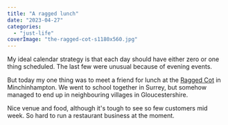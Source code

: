 ```yaml
---
title: "A ragged lunch"
date: "2023-04-27"
categories: 
  - "just-life"
coverImage: "the-ragged-cot-s1180x560.jpg"
---
```


My ideal calendar strategy is that each day should have either zero or one thing scheduled. The last few were unusual because of evening events.

But today my one thing was to meet a friend for lunch at the [Ragged Cot](https://theraggedcot-minchinhampton.com/) in Minchinhampton. We went to school together in Surrey, but somehow managed to end up in neighbouring villages in Gloucestershire.

Nice venue and food, although it's tough to see so few customers mid week. So hard to run a restaurant business at the moment.
